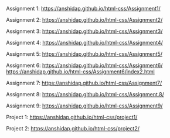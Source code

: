 Assignment 1:
https://anshidap.github.io/html-css/Assignment1/

Assignment 2:
https://anshidap.github.io/html-css/Assignment2/

Assignment 3:
https://anshidap.github.io/html-css/Assignment3/

Assignment 4:
https://anshidap.github.io/html-css/Assignment4/

Assignment 5:
https://anshidap.github.io/html-css/Assignment5/

Assignment 6:
https://anshidap.github.io/html-css/Assignment6/     
https://anshidap.github.io/html-css/Assignment6/index2.html

Assignment 7:
https://anshidap.github.io/html-css/Assignment7/

Assignment 8:
https://anshidap.github.io/html-css/Assignment.8/

Assignment 9:
https://anshidap.github.io/html-css/Assignment9/

 Project 1:
 https://anshidap.github.io/html-css/project1/
 
 Project 2:
 https://anshidap.github.io/html-css/project2/
 


